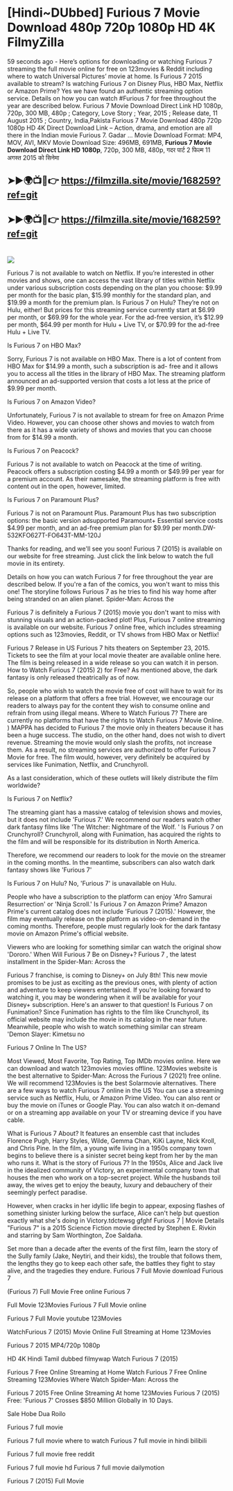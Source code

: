 # [Hindi~DUbbed] Furious 7 Movie Download 480p 720p 1080p HD 4K FilmyZilla


59 seconds ago - Here’s options for downloading or watching Furious 7 streaming the full movie online for free on 123movies & Reddit including where to watch Universal Pictures’ movie at home. Is Furious 7 2015 available to stream? Is watching Furious 7 on Disney Plus, HBO Max, Netflix or Amazon Prime? Yes we have found an authentic streaming option service. Details on how you can watch #Furious 7 for free throughout the year are described below. Furious 7 Movie Download Direct Link HD 1080p, 720p, 300 MB, 480p ; Category, Love Story ; Year, 2015 ; Release date, 11 August 2015 ; Country, India,Pakista Furious 7 Movie Download 480p 720p 1080p HD 4K Direct Download Link – Action, drama, and emotion are all there in the Indian movie Furious 7. Gadar ...
Movie Download Format: MP4, MOV, AVI, MKV
Movie Download Size: 496MB, 691MB, **Furious 7 Movie Download Direct Link HD 1080p**, 720p, 300 MB, 480p, गदर पार्ट 2 फिल्म 11 अगस्त 2015 को सिनेमा

## ➤►🌍📺📱👉   https://filmzilla.site/movie/168259?ref=git

## ➤►🌍📺📱👉   https://filmzilla.site/movie/168259?ref=git

#

<img src="https://image.tmdb.org/t/p/w780//cHkhb5A4gQRK6zs6Pv7zorHs8Nk.jpg" />

Furious 7 is not available to watch on Netflix. If you’re interested in other movies and shows, one can access the vast library of titles within Netflix under various subscription costs depending on the plan you choose: $9.99 per month for the basic plan, $15.99 monthly for the standard plan, and $19.99 a month for the premium plan. Is Furious 7 on Hulu? They’re not on Hulu, either! But prices for this streaming service currently start at $6.99 per month, or $69.99 for the whole year. For the ad-free version, it’s $12.99 per month, $64.99 per month for Hulu + Live TV, or $70.99 for the ad-free Hulu + Live TV.

Is Furious 7 on HBO Max?

Sorry, Furious 7 is not available on HBO Max. There is a lot of content from HBO Max for $14.99 a month, such a subscription is ad- free and it allows you to access all the titles in the library of HBO Max. The streaming platform announced an ad-supported version that costs a lot less at the price of $9.99 per month.

Is Furious 7 on Amazon Video?

Unfortunately, Furious 7 is not available to stream for free on Amazon Prime Video. However, you can choose other shows and movies to watch from there as it has a wide variety of shows and movies that you can choose from for $14.99 a month.

Is Furious 7 on Peacock?

Furious 7 is not available to watch on Peacock at the time of writing. Peacock offers a subscription costing $4.99 a month or $49.99 per year for a premium account. As their namesake, the streaming platform is free with content out in the open, however, limited.

Is Furious 7 on Paramount Plus?

Furious 7 is not on Paramount Plus. Paramount Plus has two subscription options: the basic version adsupported Paramount+ Essential service costs $4.99 per month, and an ad-free premium plan for $9.99 per month.DW-532KFO627T-FO643T-MM-120J

Thanks for reading, and we'll see you soon! Furious 7 (2015) is available on our website for free streaming. Just click the link below to watch the full movie in its entirety.

Details on how you can watch Furious 7 for free throughout the year are described below. If you're a fan of the comics, you won't want to miss this one! The storyline follows Furious 7 as he tries to find his way home after being stranded on an alien planet. Spider-Man: Across the

Furious 7 is definitely a Furious 7 (2015) movie you don't want to miss with stunning visuals and an action-packed plot! Plus, Furious 7 online streaming is available on our website. Furious 7 online free, which includes streaming options such as 123movies, Reddit, or TV shows from HBO Max or Netflix!

Furious 7 Release in US Furious 7 hits theaters on September 23, 2015. Tickets to see the film at your local movie theater are available online here. The film is being released in a wide release so you can watch it in person. How to Watch Furious 7 (2015) 2) for Free? As mentioned above, the dark fantasy is only released theatrically as of now.

So, people who wish to watch the movie free of cost will have to wait for its release on a platform that offers a free trial. However, we encourage our readers to always pay for the content they wish to consume online and refrain from using illegal means. Where to Watch Furious 7? There are currently no platforms that have the rights to Watch Furious 7 Movie Online. ) MAPPA has decided to Furious 7 the movie only in theaters because it has been a huge success. The studio, on the other hand, does not wish to divert revenue. Streaming the movie would only slash the profits, not increase them. As a result, no streaming services are authorized to offer Furious 7 Movie for free. The film would, however, very definitely be acquired by services like Funimation, Netflix, and Crunchyroll.

As a last consideration, which of these outlets will likely distribute the film worldwide?

Is Furious 7 on Netflix?

The streaming giant has a massive catalog of television shows and movies, but it does not include 'Furious 7.' We recommend our readers watch other dark fantasy films like 'The Witcher: Nightmare of the Wolf. ' Is Furious 7 on Crunchyroll? Crunchyroll, along with Funimation, has acquired the rights to the film and will be responsible for its distribution in North America.

Therefore, we recommend our readers to look for the movie on the streamer in the coming months. In the meantime, subscribers can also watch dark fantasy shows like 'Furious 7'

Is Furious 7 on Hulu? No, 'Furious 7' is unavailable on Hulu.

People who have a subscription to the platform can enjoy 'Afro Samurai Resurrection' or 'Ninja Scroll.' Is Furious 7 on Amazon Prime? Amazon Prime's current catalog does not include 'Furious 7 (2015).' However, the film may eventually release on the platform as video-on-demand in the coming months. Therefore, people must regularly look for the dark fantasy movie on Amazon Prime's official website.

Viewers who are looking for something similar can watch the original show 'Dororo.' When Will Furious 7 Be on Disney+? Furious 7 , the latest installment in the Spider-Man: Across the

Furious 7 franchise, is coming to Disney+ on July 8th! This new movie promises to be just as exciting as the previous ones, with plenty of action and adventure to keep viewers entertained. If you're looking forward to watching it, you may be wondering when it will be available for your Disney+ subscription. Here's an answer to that question! Is Furious 7 on Funimation? Since Funimation has rights to the film like Crunchyroll, its official website may include the movie in its catalog in the near future. Meanwhile, people who wish to watch something similar can stream 'Demon Slayer: Kimetsu no

Furious 7 Online In The US?

Most Viewed, Most Favorite, Top Rating, Top IMDb movies online. Here we can download and watch 123movies movies offline. 123Movies website is the best alternative to Spider-Man: Across the Furious 7 (2021) free online. We will recommend 123Movies is the best Solarmovie alternatives. There are a few ways to watch Furious 7 online in the US You can use a streaming service such as Netflix, Hulu, or Amazon Prime Video. You can also rent or buy the movie on iTunes or Google Play. You can also watch it on-demand or on a streaming app available on your TV or streaming device if you have cable.

What is Furious 7 About? It features an ensemble cast that includes Florence Pugh, Harry Styles, Wilde, Gemma Chan, KiKi Layne, Nick Kroll, and Chris Pine. In the film, a young wife living in a 1950s company town begins to believe there is a sinister secret being kept from her by the man who runs it. What is the story of Furious 7? In the 1950s, Alice and Jack live in the idealized community of Victory, an experimental company town that houses the men who work on a top-secret project. While the husbands toil away, the wives get to enjoy the beauty, luxury and debauchery of their seemingly perfect paradise.

However, when cracks in her idyllic life begin to appear, exposing flashes of something sinister lurking below the surface, Alice can't help but question exactly what she's doing in Victory.tdctewsg gfghf Furious 7 | Movie Details "Furious 7" is a 2015 Science Fiction movie directed by Stephen E. Rivkin and starring by Sam Worthington, Zoe Saldaña.

Set more than a decade after the events of the first film, learn the story of the Sully family (Jake, Neytiri, and their kids), the trouble that follows them, the lengths they go to keep each other safe, the battles they fight to stay alive, and the tragedies they endure. Furious 7 Full Movie download Furious 7

(Furious 7) Full Movie Free online Furious 7

Full Movie 123Movies Furious 7 Full Movie online

Furious 7 Full Movie youtube 123Movies

WatchFurious 7 (2015) Movie Online Full Streaming at Home 123Movies

Furious 7 2015 MP4/720p 1080p

HD 4K Hindi Tamil dubbed filmywap Watch Furious 7 (2015)

Furious 7 Free Online Streaming at Home Watch Furious 7 Free Online Streaming 123Movies Where Watch Spider-Man: Across the

Furious 7 2015 Free Online Streaming At home 123Movies Furious 7 (2015) Free: 'Furious 7' Crosses $850 Million Globally in 10 Days.

Sale Hobe Dua Roilo

Furious 7 full movie

Furious 7 full movie where to watch Furious 7 full movie in hindi bilibili

Furious 7 full movie free reddit

Furious 7 full movie hd Furious 7 full movie dailymotion

Furious 7 (2015) Full Movie